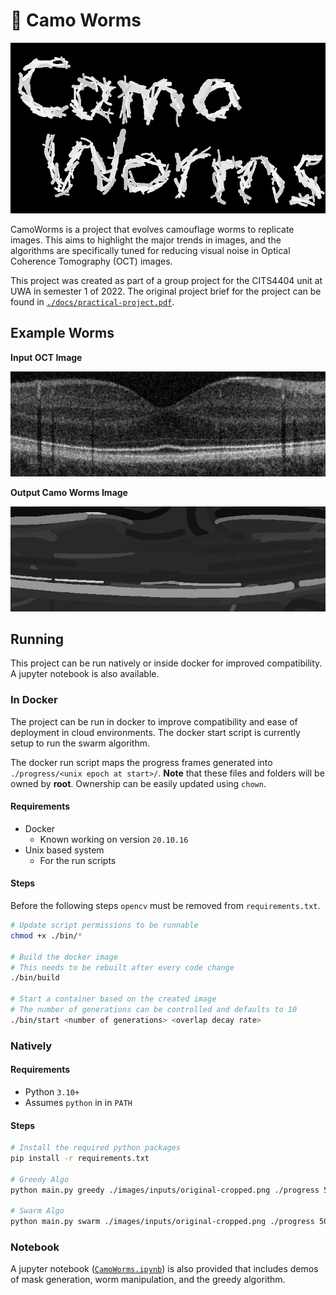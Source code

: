 # 🐛 Camo Worms

![Camo Worms Text](example-results/Text/camoworms.gif)

CamoWorms is a project that evolves camouflage worms to replicate images. This aims to highlight the major trends in images, and the algorithms are specifically tuned for reducing visual noise in Optical Coherence Tomography (OCT) images.

This project was created as part of a group project for the CITS4404 unit at UWA in semester 1 of 2022. The original project brief for the project can be found in [`./docs/practical-project.pdf`](./docs/practical-project.pdf).

## Example Worms
**Input OCT Image**

![Original image](example-inputs/original-cropped.png)

**Output Camo Worms Image**

![Image created using worms](example-results/original-cropped.png)

## Running

This project can be run natively or inside docker for improved compatibility.
A jupyter notebook is also available.

### In Docker

The project can be run in docker to improve compatibility and ease of deployment in cloud environments.
The docker start script is currently setup to run the swarm algorithm.

The docker run script maps the progress frames generated into `./progress/<unix epoch at start>/`.
**Note** that these files and folders will be owned by **root**.
Ownership can be easily updated using `chown`.

#### Requirements

- Docker
    - Known working on version `20.10.16`
- Unix based system
    - For the run scripts

#### Steps

Before the following steps `opencv` must be removed from `requirements.txt`.

```bash
# Update script permissions to be runnable
chmod +x ./bin/*

# Build the docker image
# This needs to be rebuilt after every code change
./bin/build

# Start a container based on the created image
# The number of generations can be controlled and defaults to 10
./bin/start <number of generations> <overlap decay rate>
```

### Natively

#### Requirements

- Python `3.10+`
- Assumes `python` in in `PATH`

#### Steps

```bash
# Install the required python packages
pip install -r requirements.txt

# Greedy Algo
python main.py greedy ./images/inputs/original-cropped.png ./progress 50 50

# Swarm Algo
python main.py swarm ./images/inputs/original-cropped.png ./progress 50 0.9
```

### Notebook

A jupyter notebook ([`CamoWorms.ipynb`](./CamoWorms.ipynb)) is also provided that includes demos of mask generation, worm manipulation, and the greedy algorithm.
